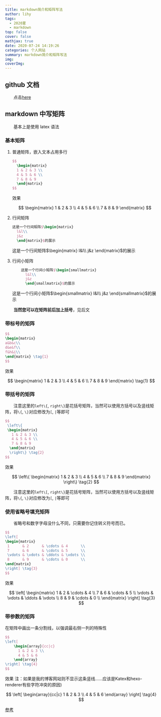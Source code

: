 ```yaml
---
title: markdown简介和矩阵写法
author: lihy
tags:
  - 2020夏
  - markdown
top: false
cover: false
mathjax: true
date: 2020-07-24 14:19:26
categories: 个人网站
summary: markdown简介和矩阵写法
img:
coverImg:
---
```


## github 文档

&emsp;&emsp;点击[here](https://guides.github.com/features/mastering-markdown/#syntax)

## markdown 中写矩阵

&emsp;&emsp;基本上是使用 latex 语法

### 基本矩阵

1. 普通矩阵，嵌入文本占用多行

   ```latex
   $$
     \begin{matrix}
     1 & 2 & 3 \\
     4 & 5 & 6 \\
     7 & 8 & 9
     \end{matrix}
   $$
   ```

   效果

   $$
     \begin{matrix}
     1 & 2 & 3 \\
     4 & 5 & 6 \\
     7 & 8 & 9
     \end{matrix}
   $$

2. 行间矩阵

   ```latex
   这是一个行间矩阵$\begin{matrix}
     l&l\\
     j&z
     \end{matrix}$的展示
   ```

   这是一个行间矩阵$\begin{matrix}
      l&l\\
      j&z
      \end{matrix}$的展示

3. 行间小矩阵

   ```latex
       这是一个行间小矩阵$\begin{smallmatrix}
         l&l\\
         j&z
         \end{smallmatrix}$的展示
   ```

   这是一个行间小矩阵$\begin{smallmatrix}
      l&l\\
      j&z
      \end{smallmatrix}$的展示

&emsp;&emsp;**当然您可以在矩阵前后加上括号**，见后文

### 带标号的矩阵

```latex
$$
\begin{matrix}
a&b&c\\
d&e&f\\
f&h&i\\
\end{matrix} \tag{1}
$$
```

效果

$$
  \begin{matrix}
   1 & 2 & 3 \\
   4 & 5 & 6 \\
   7 & 8 & 9
  \end{matrix} \tag{1}
$$

### 带括号的矩阵

&emsp;&emsp;注意这里的`left\{`, `right\}`是花括号矩阵，当然可以使用方括号以及竖线矩阵，将`\{`, `\}`对应修改为`[`, `|`等即可

```latex
$$
 \left\{
 \begin{matrix}
   1 & 2 & 3 \\
   4 & 5 & 6 \\
   7 & 8 & 9
  \end{matrix}
  \right\} \tag{2}
$$
```

效果

$$
 \left\{
 \begin{matrix}
   1 & 2 & 3 \\
   4 & 5 & 6 \\
   7 & 8 & 9
  \end{matrix}
  \right\} \tag{2}
$$

&emsp;&emsp;注意这里的`left\[`, `right\}`是花括号矩阵，当然可以使用方括号以及竖线矩阵，将`\{`, `\}`对应修改为`[`, `|`等即可

### 使用省略号填充矩阵

&emsp;&emsp;省略号和数字字母没什么不同，只需要你记住转义符号而已。

```latex
$$
\left[
\begin{matrix}
 1      & 2      & \cdots & 4      \\
 7      & 6      & \cdots & 5      \\
 \vdots & \vdots & \ddots & \vdots \\
 8      & 9      & \cdots & 0      \\
\end{matrix}
\right] \tag{3}
$$
```

效果

$$
\left[
\begin{matrix}
 1      & 2      & \cdots & 4      \\
 7      & 6      & \cdots & 5      \\
 \vdots & \vdots & \ddots & \vdots \\
 8      & 9      & \cdots & 0      \\
\end{matrix}
\right] \tag{3}
$$

### 带参数的矩阵

在矩阵中画出一条分割线，以强调最右侧一列的特殊性

```latex
$$
\left[
    \begin{array}{cc|c}
      1 & 2 & 3 \\
      4 & 5 & 6
    \end{array}
\right] \tag{4}
$$
```

效果
注：如果是我的博客网站则不显示这条竖线……应该是Katex和hexo-renderer有些字符冲突的原因)


$$
\left[
    \begin{array}{cc|c}
      1 & 2 & 3 \\
      4 & 5 & 6
    \end{array}
\right] \tag{4}
$$

[参考](https://blog.csdn.net/qq_38228254/article/details/79469727)
